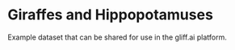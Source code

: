 # Giraffes and Hippopotamuses

Example dataset that can be shared for use in the gliff.ai platform.
